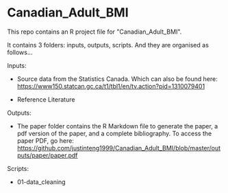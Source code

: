 # Canadian_Adult_BMI

This repo contains an R project file for "Canadian_Adult_BMI".

It contains 3 folders: inputs, outputs, scripts. And they are organised as follows...

Inputs: 

- Source data from the Statistics Canada. Which can also be found here:
https://www150.statcan.gc.ca/t1/tbl1/en/tv.action?pid=1310079401

- Reference Literature 

Outputs: 

- The paper folder contains the R Markdown file to generate the paper, a pdf version of the paper, and a complete bibliography. To access the paper PDF, go here: 
https://github.com/justinteng1999/Canadian_Adult_BMI/blob/master/outputs/paper/paper.pdf

Scripts:

- 01-data_cleaning
